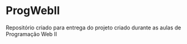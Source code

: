 # ProgWebII
Repositório criado para entrega do projeto criado durante as aulas de Programação Web II
